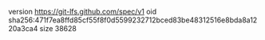 version https://git-lfs.github.com/spec/v1
oid sha256:471f7ea8ffd85cf55f8f0d5599232712bced83be48312516e8bda8a1220a3ca4
size 38628
